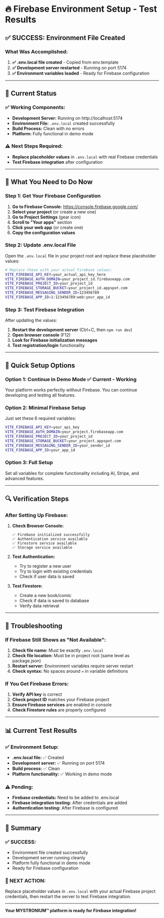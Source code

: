 # 🔥 Firebase Environment Setup - Test Results

## ✅ **SUCCESS: Environment File Created**

### **What Was Accomplished:**
1. **✅ .env.local file created** - Copied from env.template
2. **✅ Development server restarted** - Running on port 5174
3. **✅ Environment variables loaded** - Ready for Firebase configuration

---

## 🎯 **Current Status**

### **✅ Working Components:**
- **Development Server:** Running on http://localhost:5174
- **Environment File:** `.env.local` created successfully
- **Build Process:** Clean with no errors
- **Platform:** Fully functional in demo mode

### **⚠️ Next Steps Required:**
- **Replace placeholder values** in `.env.local` with real Firebase credentials
- **Test Firebase integration** after configuration

---

## 🔧 **What You Need to Do Now**

### **Step 1: Get Your Firebase Configuration**

1. **Go to Firebase Console:** https://console.firebase.google.com/
2. **Select your project** (or create a new one)
3. **Go to Project Settings** (gear icon)
4. **Scroll to "Your apps"** section
5. **Click your web app** (or create one)
6. **Copy the configuration values**

### **Step 2: Update .env.local File**

Open the `.env.local` file in your project root and replace these placeholder values:

```bash
# Replace these with your actual Firebase values:
VITE_FIREBASE_API_KEY=your_actual_api_key_here
VITE_FIREBASE_AUTH_DOMAIN=your_project_id.firebaseapp.com
VITE_FIREBASE_PROJECT_ID=your_project_id
VITE_FIREBASE_STORAGE_BUCKET=your_project_id.appspot.com
VITE_FIREBASE_MESSAGING_SENDER_ID=123456789
VITE_FIREBASE_APP_ID=1:123456789:web:your_app_id
```

### **Step 3: Test Firebase Integration**

After updating the values:
1. **Restart the development server** (Ctrl+C, then `npm run dev`)
2. **Open browser console** (F12)
3. **Look for Firebase initialization messages**
4. **Test registration/login** functionality

---

## 🎯 **Quick Setup Options**

### **Option 1: Continue in Demo Mode** ✅ **Current - Working**
Your platform works perfectly without Firebase. You can continue developing and testing all features.

### **Option 2: Minimal Firebase Setup**
Just set these 6 required variables:
```bash
VITE_FIREBASE_API_KEY=your_api_key
VITE_FIREBASE_AUTH_DOMAIN=your_project.firebaseapp.com
VITE_FIREBASE_PROJECT_ID=your_project_id
VITE_FIREBASE_STORAGE_BUCKET=your_project.appspot.com
VITE_FIREBASE_MESSAGING_SENDER_ID=your_sender_id
VITE_FIREBASE_APP_ID=your_app_id
```

### **Option 3: Full Setup**
Set all variables for complete functionality including AI, Stripe, and advanced features.

---

## 🔍 **Verification Steps**

### **After Setting Up Firebase:**

1. **Check Browser Console:**
   ```
   ✅ Firebase initialized successfully
   ✅ Authentication service available
   ✅ Firestore service available
   ✅ Storage service available
   ```

2. **Test Authentication:**
   - Try to register a new user
   - Try to login with existing credentials
   - Check if user data is saved

3. **Test Firestore:**
   - Create a new book/comic
   - Check if data is saved to database
   - Verify data retrieval

---

## 🚨 **Troubleshooting**

### **If Firebase Still Shows as "Not Available":**
1. **Check file name:** Must be exactly `.env.local`
2. **Check file location:** Must be in project root (same level as package.json)
3. **Restart server:** Environment variables require server restart
4. **Check syntax:** No spaces around `=` in variable definitions

### **If You Get Firebase Errors:**
1. **Verify API key** is correct
2. **Check project ID** matches your Firebase project
3. **Ensure Firebase services** are enabled in console
4. **Check Firestore rules** are properly configured

---

## 📊 **Current Test Results**

### **✅ Environment Setup:**
- **.env.local file:** ✅ Created
- **Development server:** ✅ Running on port 5174
- **Build process:** ✅ Clean
- **Platform functionality:** ✅ Working in demo mode

### **⚠️ Pending:**
- **Firebase credentials:** Need to be added to .env.local
- **Firebase integration testing:** After credentials are added
- **Authentication testing:** After Firebase is configured

---

## 🎉 **Summary**

### **✅ SUCCESS:**
- Environment file created successfully
- Development server running cleanly
- Platform fully functional in demo mode
- Ready for Firebase configuration

### **🎯 NEXT ACTION:**
Replace placeholder values in `.env.local` with your actual Firebase project credentials, then restart the server to test Firebase integration.

---

**Your MYSTRONIUM™ platform is ready for Firebase integration!** 